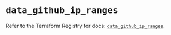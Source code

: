 # `data_github_ip_ranges`

Refer to the Terraform Registry for docs: [`data_github_ip_ranges`](https://registry.terraform.io/providers/integrations/github/6.7.1/docs/data-sources/ip_ranges).
